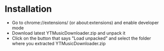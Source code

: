# Installation
* Go to chrome://extensions/ (or about:extensions) and enable developer mode
* Download latest YTMusicDownloader.zip and unpack it
* Click on the button that says "Load unpacked" and select the folder where you extracted YTMusicDownloader.zip

